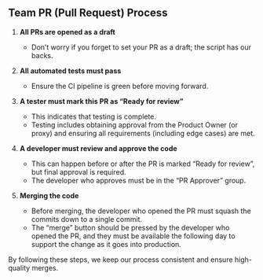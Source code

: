 ## Team PR (Pull Request) Process

1. **All PRs are opened as a draft**
   - Don’t worry if you forget to set your PR as a draft; the script has our backs.

2. **All automated tests must pass**
   - Ensure the CI pipeline is green before moving forward.

3. **A tester must mark this PR as “Ready for review”**
   - This indicates that testing is complete.
   - Testing includes obtaining approval from the Product Owner (or proxy) and ensuring all requirements (including edge cases) are met.

4. **A developer must review and approve the code**
   - This can happen before or after the PR is marked “Ready for review”, but final approval is required.
   - The developer who approves must be in the “PR Approver” group.

5. **Merging the code**
   - Before merging, the developer who opened the PR must squash the commits down to a single commit.
   - The “merge” button should be pressed by the developer who opened the PR, and they must be available the following day to support the change as it goes into production.

By following these steps, we keep our process consistent and ensure high-quality merges.